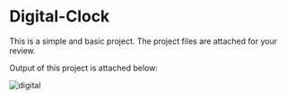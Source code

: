 # Digital-Clock

This is a simple and basic project. The project files are attached for your review.

Output of this project is attached below:

![digital](https://github.com/user-attachments/assets/36e1acdd-2fd1-44b0-a78d-0aca7c7d17ef)

